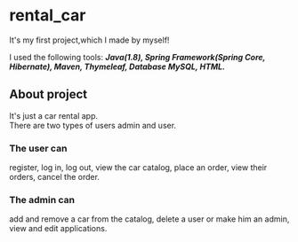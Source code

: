 # rental_car
It's my first project,which I made by myself! 

I used the following tools: ___Java(1.8), Spring Framework(Spring Core, Hibernate), Maven, Thymeleaf, Database MySQL, HTML.___

## About project
It's just a car rental app.<br/>
There are two types of users admin and user.

### The user can 
register, log in, log out, view the car catalog, place an order, view their orders, cancel the order.

### The admin can
add and remove a car from the catalog, delete a user or make him an admin, view and edit applications.
